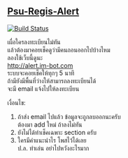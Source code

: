 [Psu-Regis-Alert](http://alert.im-bot.com)
------------
[![Build
Status](https://drone.io/github.com/ibotdotout/psu-regis-alert/status.png)](https://drone.io/github.com/ibotdotout/psu-regis-alert/latest)

เผื่อใครลงทะเบียนไม่ทัน   
แล้วต้องมาคอยเช็คดูว่ามีคนถอนออกไปบ้างไหม  
ลองใช้เว็บนี้ดูนะ  
http://alert.im-bot.com  
ระบบจะคอยเช็คให้ทุกๆ 5 นาที  
ถ้ามียังมีพื้นที่ว่างให้สามารถลงทะเบียนได้  
จะมี email แจ้งไปให้ลงทะเบียน  

เงื่อนไข:  
1. ถ้าส่ง email ไปแล้ว ข้อมูลจะถูกลบออกนะครับ  
ต้องมา add ใหม่ ถ้าลงไม่ทัน  
2. ยังไม่ได้ทำเช็คเฉพาะ section ครับ  
3. ใครมีคำแนะนำไร โพสไว้ได้เลย  
ป.ล. ทำเล่น อย่าไปหวังอะไรมาก    
